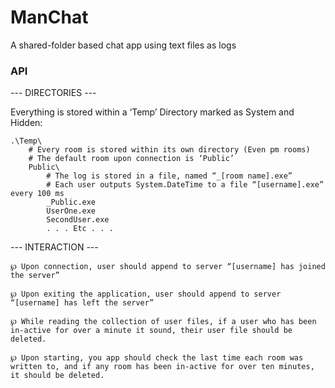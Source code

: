 # ManChat
A shared-folder based chat app using text files as logs

 ### API ###
 
 --- DIRECTORIES ---
 
Everything is stored within a ‘Temp’ Directory marked as System and Hidden:

	.\Temp\
		# Every room is stored within its own directory (Even pm rooms)
		# The default room upon connection is ‘Public’
		Public\
			# The log is stored in a file, named “_[room name].exe”
			# Each user outputs System.DateTime to a file “[username].exe” every 100 ms
			_Public.exe
			UserOne.exe
			SecondUser.exe
			. . . Etc . . .


 --- INTERACTION ---
 
	℘ Upon connection, user should append to server “[username] has joined the server”
	
	℘ Upon exiting the application, user should append to server “[username] has left the server”
	
	℘ While reading the collection of user files, if a user who has been in-active for over a minute it sound, their user file should be deleted.
	
	℘ Upon starting, you app should check the last time each room was written to, and if any room has been in-active for over ten minutes, it should be deleted.
	
